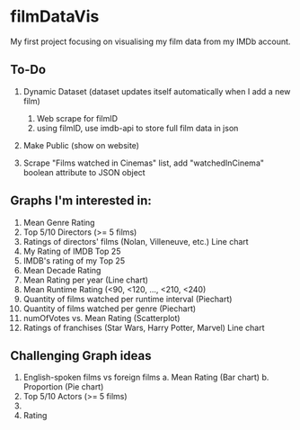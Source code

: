 # filmDataVis
My first project focusing on visualising my film data from my IMDb account.

## To-Do

1. Dynamic Dataset (dataset updates itself automatically when I add a new film)
   1. Web scrape for filmID
   2. using filmID, use imdb-api to store full film data in json







9. Make Public (show on website)
3. Scrape "Films watched in Cinemas" list, add "watchedInCinema" boolean attribute to JSON object
















## Graphs I'm interested in:

1. Mean Genre Rating
2. Top 5/10 Directors (>= 5 films)
3. Ratings of directors' films (Nolan, Villeneuve, etc.) Line chart
4. My Rating of IMDB Top 25
5. IMDB's rating of my Top 25
6. Mean Decade Rating
5. Mean Rating per year (Line chart)
6. Mean Runtime Rating (<90, <120, ..., <210, <240)
7. Quantity of films watched per runtime interval (Piechart)
8. Quantity of films watched per genre (Piechart)
9. numOfVotes vs. Mean Rating (Scatterplot)
10. Ratings of franchises (Star Wars, Harry Potter, Marvel) Line chart

## Challenging Graph ideas
1. English-spoken films vs foreign films
   a. Mean Rating (Bar chart)
   b. Proportion (Pie chart)
2. Top 5/10 Actors (>= 5 films)
3. 
5. Rating 